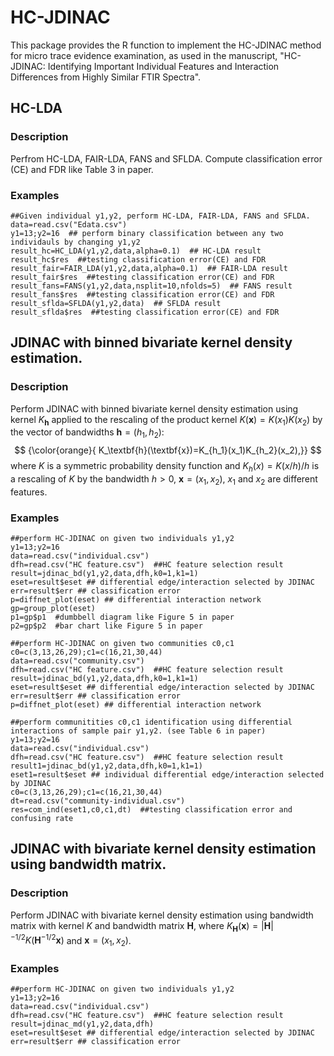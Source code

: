 # HC-JDINAC
This package provides the R function to implement the HC-JDINAC method for micro trace evidence examination, as used in the manuscript, "HC-JDINAC: Identifying Important Individual Features and Interaction Differences from Highly Similar FTIR Spectra".
  
## HC-LDA
### Description
Perfrom HC-LDA, FAIR-LDA, FANS and SFLDA. Compute classification error (CE) and FDR like Table 3 in paper.
### Examples
```
##Given individual y1,y2, perform HC-LDA, FAIR-LDA, FANS and SFLDA. 
data=read.csv("Edata.csv")
y1=13;y2=16  ## perform binary classification between any two individauls by changing y1,y2
result_hc=HC_LDA(y1,y2,data,alpha=0.1)  ## HC-LDA result
result_hc$res  ##testing classification error(CE) and FDR
result_fair=FAIR_LDA(y1,y2,data,alpha=0.1)  ## FAIR-LDA result
result_fair$res  ##testing classification error(CE) and FDR
result_fans=FANS(y1,y2,data,nsplit=10,nfolds=5)  ## FANS result
result_fans$res  ##testing classification error(CE) and FDR
result_sflda=SFLDA(y1,y2,data)  ## SFLDA result
result_sflda$res  ##testing classification error(CE) and FDR
```

## JDINAC with binned bivariate kernel density estimation.
### Description
Perform JDINAC with binned bivariate kernel density estimation using kernel $K_\textbf{h}$ applied to the rescaling of the product kernel $K(\textbf{x}) = K(x_1)K(x_2)$ by the vector of bandwidths $\textbf{h} = (h_1, h_2)$:
$$
{\color{orange}{
K_\textbf{h}(\textbf{x})=K_{h_1}(x_1)K_{h_2}(x_2),}}
$$
where $K$ is a symmetric probability density function and $K_h(x) = K(x/h)/h$ is a rescaling of $K$ by the bandwidth $h>0$, $\textbf{x}=(x_1,x_2)$, $x_1$ and $x_2$ are different features.
### Examples
```
##perform HC-JDINAC on given two individuals y1,y2
y1=13;y2=16
data=read.csv("individual.csv")
dfh=read.csv("HC feature.csv")  ##HC feature selection result
result=jdinac_bd(y1,y2,data,dfh,k0=1,k1=1)
eset=result$eset ## differential edge/interaction selected by JDINAC
err=result$err ## classification error
p=diffnet_plot(eset) ## differential interaction network
gp=group_plot(eset)
p1=gp$p1  #dumbbell diagram like Figure 5 in paper
p2=gp$p2  #bar chart like Figure 5 in paper

##perform HC-JDINAC on given two communities c0,c1
c0=c(3,13,26,29);c1=c(16,21,30,44)
data=read.csv("community.csv")
dfh=read.csv("HC feature.csv")  ##HC feature selection result
result=jdinac_bd(y1,y2,data,dfh,k0=1,k1=1)
eset=result$eset ## differential edge/interaction selected by JDINAC
err=result$err ## classification error
p=diffnet_plot(eset) ## differential interaction network

##perform communitities c0,c1 identification using differential interactions of sample pair y1,y2. (see Table 6 in paper)
y1=13;y2=16
data=read.csv("individual.csv")
dfh=read.csv("HC feature.csv")  ##HC feature selection result
result1=jdinac_bd(y1,y2,data,dfh,k0=1,k1=1)
eset1=result$eset ## individual differential edge/interaction selected by JDINAC
c0=c(3,13,26,29);c1=c(16,21,30,44)
dt=read.csv("community-individual.csv")
res=com_ind(eset1,c0,c1,dt)  ##testing classification error and confusing rate
```

## JDINAC with bivariate kernel density estimation using bandwidth matrix.
### Description
Perform JDINAC with bivariate kernel density estimation using bandwidth matrix with kernel $K$ and bandwidth matrix $\textbf{H}$, where $K_{\textbf{H}}(\textbf{x}) = |\textbf{H}|^{-1/2}K(\textbf{H}^{-1/2}\textbf{x})$ and $\textbf{x}=(x_1,x_2)$.
### Examples
```
##perform HC-JDINAC on given two individuals y1,y2
y1=13;y2=16
data=read.csv("individual.csv")
dfh=read.csv("HC feature.csv")  ##HC feature selection result
result=jdinac_md(y1,y2,data,dfh)
eset=result$eset ## differential edge/interaction selected by JDINAC
err=result$err ## classification error
```




